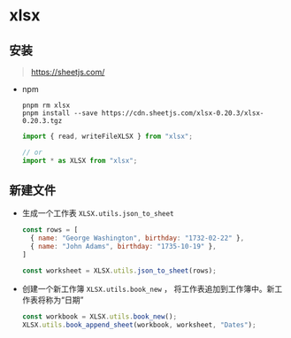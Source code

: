 # xlsx

## 安装

>https://sheetjs.com/

+ npm

  ```shell
  pnpm rm xlsx
  pnpm install --save https://cdn.sheetjs.com/xlsx-0.20.3/xlsx-0.20.3.tgz
  ```

  ```js
  import { read, writeFileXLSX } from "xlsx";

  // or
  import * as XLSX from "xlsx";
  ```

## 新建文件

+ 生成一个工作表 `XLSX.utils.json_to_sheet`

  ```js
  const rows = [
    { name: "George Washington", birthday: "1732-02-22" },
    { name: "John Adams", birthday: "1735-10-19" },
  ]

  const worksheet = XLSX.utils.json_to_sheet(rows);
  ```

+ 创建一个新工作簿 `XLSX.utils.book_new` ， 将工作表追加到工作簿中。新工作表将称为“日期”

  ```js
  const workbook = XLSX.utils.book_new();
  XLSX.utils.book_append_sheet(workbook, worksheet, "Dates");
  ```
